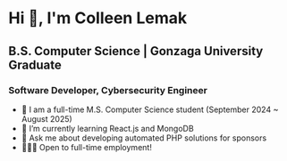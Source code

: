 # Hi 👋, I'm Colleen Lemak
## B.S. Computer Science | Gonzaga University Graduate
### Software Developer, Cybersecurity Engineer

- 🔭 I am a full-time M.S. Computer Science student (September 2024 ~ August 2025)
- 🌱 I’m currently learning React.js and MongoDB
- 💬 Ask me about developing automated PHP solutions for sponsors
- 👩🏾‍💻 Open to full-time employment!
